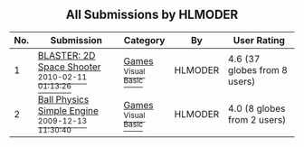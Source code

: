 ﻿<div align="center">

## All Submissions by HLMODER

</div>

No.  | Submission | Category | By   | User Rating
---- | ---------- | -------- | ---- | -----------
1 | [BLASTER: 2D Space Shooter<br /><sup>2010-02-11 01:13:26</sup>](https://github.com/Planet-Source-Code/hlmoder-blaster-2d-space-shooter__1-72921) | [Games<br /><sup>Visual Basic</sup>](../ByCategory/games__1-38.md) | HLMODER | 4.6 (37 globes from 8 users)
2 | [Ball Physics Simple Engine<br /><sup>2009-12-13 11:30:40</sup>](https://github.com/Planet-Source-Code/hlmoder-ball-physics-simple-engine__1-72733) | [Games<br /><sup>Visual Basic</sup>](../ByCategory/games__1-38.md) | HLMODER | 4.0 (8 globes from 2 users)
